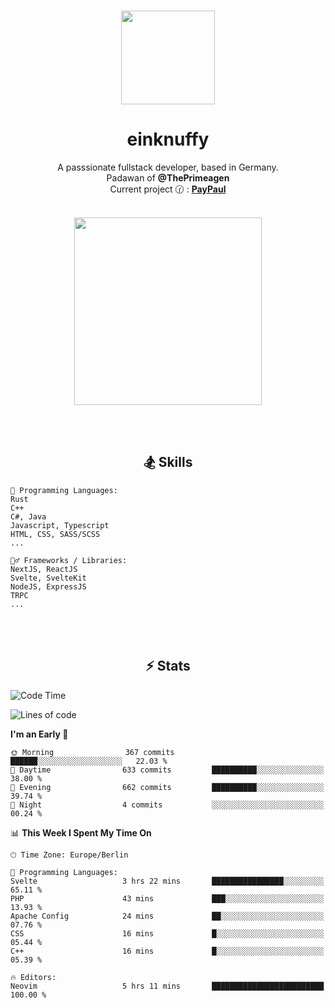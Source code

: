 <p align="center">
   <br />
   <a href="https://github.com/einKnuffy" target="_blank"><img width="150px" src="https://avatars.githubusercontent.com/u/66639485?s=400&u=fc9b6f7cbddb6dfbb93dc63483f7fc7aee75ac2e&v=4" /></a>
   <h1 align="center"><b>einknuffy</b></h1>
   <p align="center">A passsionate fullstack developer, based in Germany. <br/>
   Padawan of <b>@ThePrimeagen</b> <br/>
   Current project 🕜 : <b><a href="https://github.com/einKnuffy/paypaul">PayPaul</a></b><br/><br/>
      
   <p align="center">
      <img src="https://lanyard.cnrad.dev/api/675737917200662539" alt="" width="300px" /></p>
   </p>
</p>

<br/><br/>

<p align="center">
     <h2 align="center"><b>🏂 Skills</b></h2>
      <p align="center">
<!-- <p align="center"><b>That's it. Thanks for reading my profile 🤓</b></p>
<p align="center">
<img align="center" width="150px" src="https://i.kym-cdn.com/entries/icons/facebook/000/016/546/hidethepainharold.jpg" /></p><br/><br/> -->

```text
💬 Programming Languages:
Rust
C++
C#, Java
Javascript, Typescript
HTML, CSS, SASS/SCSS
...

🤹‍♂️ Frameworks / Libraries:
NextJS, ReactJS
Svelte, SvelteKit
NodeJS, ExpressJS
TRPC
...
```
</p>
</p>

<br/><br/>

<p align="center">
    <h2 align="center"><b>⚡ Stats</b></h2>
    <p align="center">

<!--START_SECTION:waka-->
![Code Time](http://img.shields.io/badge/Code%20Time-208%20hrs%2046%20mins-blue)

![Lines of code](https://img.shields.io/badge/From%20Hello%20World%20I%27ve%20Written-9.3%20million%20lines%20of%20code-blue)

**I'm an Early 🐤** 

```text
🌞 Morning                367 commits         ██████░░░░░░░░░░░░░░░░░░░   22.03 % 
🌆 Daytime                633 commits         ██████████░░░░░░░░░░░░░░░   38.00 % 
🌃 Evening                662 commits         ██████████░░░░░░░░░░░░░░░   39.74 % 
🌙 Night                  4 commits           ░░░░░░░░░░░░░░░░░░░░░░░░░   00.24 % 
```


📊 **This Week I Spent My Time On** 

```text
🕑︎ Time Zone: Europe/Berlin

💬 Programming Languages: 
Svelte                   3 hrs 22 mins       ████████████████░░░░░░░░░   65.11 % 
PHP                      43 mins             ███░░░░░░░░░░░░░░░░░░░░░░   13.93 % 
Apache Config            24 mins             ██░░░░░░░░░░░░░░░░░░░░░░░   07.76 % 
CSS                      16 mins             █░░░░░░░░░░░░░░░░░░░░░░░░   05.44 % 
C++                      16 mins             █░░░░░░░░░░░░░░░░░░░░░░░░   05.39 % 

🔥 Editors: 
Neovim                   5 hrs 11 mins       █████████████████████████   100.00 % 
```


<!--END_SECTION:waka-->

   </p>
</p>

<br/>
